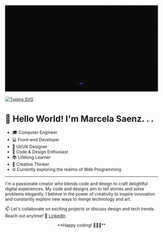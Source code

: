 <p align="center">
  <img width="700" src="https://github.com/M-SaenzM/M-SaenzM/blob/main/Assets/header.gif">
</p>

[![Typing SVG](https://readme-typing-svg.herokuapp.com?font=Fira+Code&weight=600&size=30&pause=1000&color=F743AC&background=FEE8FF00&center=true&vCenter=true&width=800&lines=%F0%9F%8E%A8Design+with+purpose++.+.+.;+.+.+.+%F0%9F%91%A9%F0%9F%8F%BB%E2%80%8D%F0%9F%92%BBCode+with+flair!+%E2%9C%A8)](https://git.io/typing-svg)

👋 Hello World! I'm Marcela Saenz. . .
=====================================
 
- 🎓 Computer Engineer 
- 💻 Front-end Developer
- 🎨 UI/UX Designer 
- 🚀 Code & Design Enthusiast
- 📚 Lifelong Learner 
- 🌟 Creative Thinker 
- 🌐 Currently exploring the realms of Web Programming



<!---
![MasterHead](https://github.com/M-SaenzM/M-SaenzM/blob/main/Assets/Banner.png)

 [![](https://github.com/M-SaenzM/M-SaenzM/blob/main/Assets/header.gif)](https://github.com/M-SaenzM)
-->



----

I'm a passionate creator who blends code and design to craft delightful digital experiences. My code and designs aim to tell stories and solve problems elegantly. 
I believe in the power of creativity to inspire innovation and constantly explore new ways to merge technology and art.



📫 Let's collaborate on exciting projects or discuss design and tech trends. Reach out anytime!
🔗 [LinkedIn](https://www.linkedin.com/in/marcelasaenzm/)

<p align="center">
  **Happy coding! 👩🏻‍💻**
</p>



